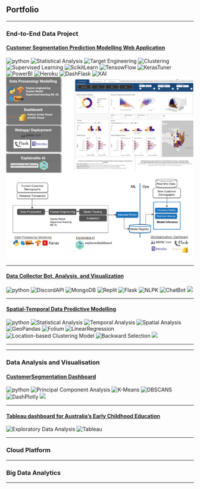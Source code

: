 ## Portfolio

---

### End-to-End Data Project

#### [Customer Segmentation Prediction Modelling Web Application](/Customer-Segmentation-Prediction)
![python](https://img.shields.io/badge/Python-blue) ![Statistical Analysis](https://img.shields.io/badge/Statistical_Analysis-blue) ![Target Engineering](https://img.shields.io/badge/Target_Engineering-blue) ![Clustering](https://img.shields.io/badge/Clustering-blue) ![Supervised Learning](https://img.shields.io/badge/Supervised_Learning-blue) ![ScikitLearn](https://img.shields.io/badge/ScikitLearn-blue) ![TensowFlow](https://img.shields.io/badge/TensowFlow-blue) ![KerasTuner](https://img.shields.io/badge/KerasTuner-blue) ![PowerBI](https://img.shields.io/badge/PowerBI-blue) ![Heroku](https://img.shields.io/badge/Heroku-blue) ![DashFlask](https://img.shields.io/badge/DashFlask-blue)  ![XAI](https://img.shields.io/badge/XAI-blue)
<img src="images/kpmgg.png?raw=true"/>
<img src="images/1intro.png?raw=true"/>


---
#### [Data Collector Bot, Analysis, and Visualization](/Disbot)
![python](https://img.shields.io/badge/Python-blue) ![DiscordAPI](https://img.shields.io/badge/DiscordAPI-blue) ![MongoDB](https://img.shields.io/badge/MongoDB-blue) ![Replit](https://img.shields.io/badge/Replit-blue) ![Flask](https://img.shields.io/badge/Flask-blue) ![NLPK](https://img.shields.io/badge/NLPK-blue) ![ChatBot](https://img.shields.io/badge/ChatBot-blue) 
<img src="https://github.com/Primary43/Disbot-Scrape-Python-wrangling-MongoDB-database/blob/main/Dashboardarc.png?raw=true"/>

---
#### [Spatial-Temporal Data Predictive Modelling](/TripDuration-Prediction)
![python](https://img.shields.io/badge/Python-blue) ![Statistical Analysis](https://img.shields.io/badge/Statistical_Analysis-blue) ![Temporal Analysis](https://img.shields.io/badge/Temporal_Analysis-blue) ![Spatial Analysis](https://img.shields.io/badge/Spatial_Analysis-blue) ![GeoPandas](https://img.shields.io/badge/GeoPandas-blue) ![Folium](https://img.shields.io/badge/Folium-blue) ![LinearRegression](https://img.shields.io/badge/Linear_Regression-blue) ![Location-based Clustering Model](https://img.shields.io/badge/Location_based_Clustering_Model-blue) ![Backward Selection](https://img.shields.io/badge/Backward_Selection-blue)
<img src="https://github.com/Primary43/TripDuration-Prediction-based-on-Locational-cluster/blob/main/asset/gif.gif?raw=true"/>


---
---

### Data Analysis and Visualisation

#### [CustomerSegmentation Dashboard](https://github.com/Primary43/CustomerSegmentation-Plotly-Dash)
![python](https://img.shields.io/badge/Python-blue)  ![Principal Component Analysis](https://img.shields.io/badge/Principal_Component_Analysis-blue) ![K-Means](https://img.shields.io/badge/KMeans-blue) ![DBSCANS](https://img.shields.io/badge/DBSCANS-blue) ![DashPlotly](https://img.shields.io/badge/DashPlotly-blue) 
<img src="https://github.com/Primary43/CustomerSegmentation-Plotly-Dash/blob/main/dashGif.gif?raw=true"/>



---
#### [Tableau dashboard for Australia’s Early Childhood Education](https://public.tableau.com/app/profile/primhansakul/viz/103141588/Story1)
![Exploratory Data Analysis](https://img.shields.io/badge/Exploratory_Data_Analysis-blue) ![Tableau](https://img.shields.io/badge/Tableau-blue)

---

### Cloud Platform

---

### Big Data Analytics



---





